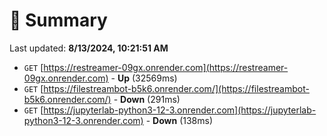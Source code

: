 # 📖 Summary
Last updated: **8/13/2024, 10:21:51 AM**

- `GET` [https://restreamer-09gx.onrender.com](https://restreamer-09gx.onrender.com) - **Up** (32569ms)
- `GET` [https://filestreambot-b5k6.onrender.com/](https://filestreambot-b5k6.onrender.com/) - **Down** (291ms)
- `GET` [https://jupyterlab-python3-12-3.onrender.com](https://jupyterlab-python3-12-3.onrender.com) - **Down** (138ms)
